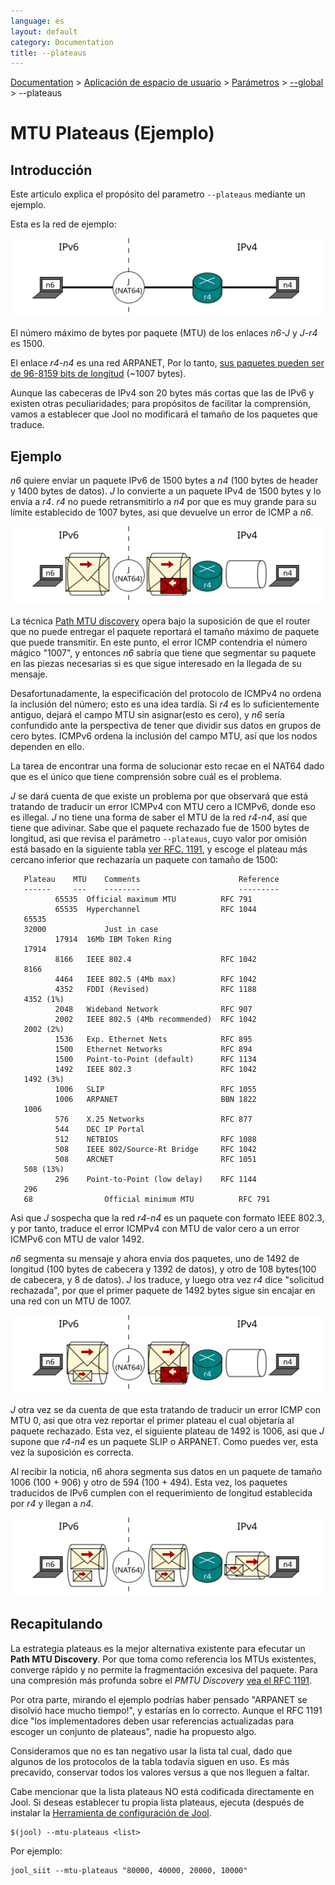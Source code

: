 ```yaml
---
language: es
layout: default
category: Documentation
title: --plateaus
---
```


[Documentation](documentation.html) > [Aplicación de espacio de usuario](documentation.html#aplicacin-de-espacio-de-usuario) > [Parámetros](usr-flags.html) > [\--global](usr-flags-global.html) > \--plateaus

# MTU Plateaus (Ejemplo)

## Introducción

Este articulo explica el propósito del parametro `--plateaus` mediante un ejemplo.


Esta es la red de ejemplo:

![Fig.1 - Red](../images/plateaus-network.svg)

El número máximo de bytes por paquete (MTU) de los enlaces _n6-J_ y _J-r4_ es 1500.

El enlace _r4-n4_ es una red ARPANET, Por lo tanto, [sus paquetes pueden ser de 96-8159 bits de longitud](https://en.wikipedia.org/wiki/BBN_Report_1822) (~1007 bytes).

Aunque las cabeceras de IPv4 son 20 bytes más cortas que las de IPv6 y existen otras peculiaridades; para propósitos de facilitar la comprensión, vamos a establecer que Jool no modificará el tamaño de los paquetes que traduce. 

## Ejemplo

_n6_ quiere enviar un paquete IPv6 de 1500 bytes a _n4_ (100 bytes de header y 1400 bytes de datos). _J_ lo convierte a un paquete IPv4 de 1500 bytes y lo envía a _r4_. _r4_ no puede retransmitirlo a _n4_ por que es muy grande para su límite establecido de 1007 bytes, asi que devuelve un error de ICMP a _n6_.

![Fig.2 - Intento 1](../images/plateaus-attempt1.svg)

La técnica [Path MTU discovery](http://en.wikipedia.org/wiki/Path_MTU_Discovery) opera bajo la suposición de que el router que no puede entregar el paquete reportará el tamaño máximo de paquete que puede transmitir. En este punto, el error ICMP contendria el número mágico "1007", y entonces _n6_ sabría que tiene que segmentar su paquete en las piezas necesarias si es que sigue interesado en la llegada de su mensaje.

Desafortunadamente, la especificación del protocolo de ICMPv4 no ordena la inclusión del número; esto es una idea tardía. Si _r4_ es lo suficientemente antiguo, dejará el campo MTU sin asignar(esto es cero), y _n6_ sería confundido ante la perspectiva de tener que dividir sus datos en grupos de cero bytes. ICMPv6 ordena la inclusión del campo MTU, así que los nodos dependen en ello.

La tarea de encontrar una forma de solucionar esto recae en el NAT64 dado que es el único que tiene comprensión sobre cuál es el problema.

_J_ se dará cuenta de que existe un problema por que observará que está tratando de traducir un error ICMPv4 con MTU cero a ICMPv6, donde eso es illegal. _J_ no tiene una forma de saber el MTU de la red _r4-n4_, así que tiene que adivinar. Sabe que el paquete rechazado fue de 1500 bytes de longitud, asi que revisa el parámetro `--plateaus`, cuyo valor por omisión está basado en la siguiente tabla [ver RFC. 1191](https://tools.ietf.org/html/rfc1191#section-7.1), y escoge el plateau más cercano inferior que rechazaría un paquete con tamaño de 1500:

	   Plateau    MTU    Comments                      Reference
	   ------     ---    --------                      ---------
		      65535  Official maximum MTU          RFC 791
		      65535  Hyperchannel                  RFC 1044
	   65535
	   32000             Just in case
		      17914  16Mb IBM Token Ring
	   17914
		      8166   IEEE 802.4                    RFC 1042
	   8166
		      4464   IEEE 802.5 (4Mb max)          RFC 1042
		      4352   FDDI (Revised)                RFC 1188
	   4352 (1%)
		      2048   Wideband Network              RFC 907
		      2002   IEEE 802.5 (4Mb recommended)  RFC 1042
	   2002 (2%)
		      1536   Exp. Ethernet Nets            RFC 895
		      1500   Ethernet Networks             RFC 894
		      1500   Point-to-Point (default)      RFC 1134
		      1492   IEEE 802.3                    RFC 1042
	   1492 (3%)
		      1006   SLIP                          RFC 1055
		      1006   ARPANET                       BBN 1822
	   1006
		      576    X.25 Networks                 RFC 877
		      544    DEC IP Portal
		      512    NETBIOS                       RFC 1088
		      508    IEEE 802/Source-Rt Bridge     RFC 1042
		      508    ARCNET                        RFC 1051
	   508 (13%)
		      296    Point-to-Point (low delay)    RFC 1144
	   296
	   68                Official minimum MTU          RFC 791
       

Asi que _J_ sospecha que la red _r4-n4_ es un paquete con formato IEEE 802.3, y por tanto, traduce el error ICMPv4 con MTU de valor cero a un error ICMPv6 con MTU de valor 1492.

_n6_ segmenta su mensaje y ahora envia dos paquetes, uno de 1492 de longitud (100 bytes de cabecera y 1392 de datos), y otro de 108 bytes(100 de cabecera, y 8 de datos). _J_ los traduce, y luego otra vez _r4_ dice "solicitud rechazada", por que el primer paquete de 1492 bytes sigue sin encajar en una red con un MTU de 1007.

![Fig.3 - Intento 2](../images/plateaus-attempt2.svg)

_J_ otra vez se da cuenta de que esta tratando de traducir un error ICMP con MTU 0, asi que otra vez reportar el primer plateau el cual objetaría al paquete rechazado. Esta vez, el siguiente plateau de 1492 is 1006, asi que _J_ supone que _r4-n4_ es un paquete SLIP o ARPANET. Como puedes ver, esta vez la suposición es correcta.

Al recibir la noticia, n6 ahora segmenta sus datos en un paquete de tamaño 1006 (100 + 906) y otro de 594 (100 + 494). Esta vez, los paquetes traducidos de IPv6 cumplen con el requerimiento de longitud establecida por _r4_ y llegan a _n4_.


![Fig.4 - Intento 3](../images/plateaus-attempt3.svg)

## Recapitulando

La estrategia plateaus es la mejor alternativa existente para efecutar un **Path MTU Discovery**. Por que toma como referencia los MTUs existentes, converge rápido y no permite la fragmentación excesiva del paquete. Para una compresión más profunda sobre el _PMTU Discovery_ [vea el RFC 1191](http://tools.ietf.org/html/rfc1191").

Por otra parte, mirando el ejemplo podrías haber pensado "ARPANET se disolvió hace mucho tiempo!", y estarías en lo correcto. Aunque el RFC 1191 dice "los implementadores deben usar referencias actualizadas para escoger un conjunto de plateaus", nadie ha propuesto algo.

Consideramos que no es tan negativo usar la lista tal cual, dado que algunos de los protocolos de la tabla todavía siguen en uso. Es más precavido, conservar todos los valores  versus a que nos lleguen a faltar.

Cabe mencionar que la lista plateaus NO está codificada directamente en Jool. Si deseas establecer tu propia lista plateaus, ejecuta (después de instalar la [Herramienta de configuración de Jool](usr-install.html).

	$(jool) --mtu-plateaus <list>

Por ejemplo:

	jool_siit --mtu-plateaus "80000, 40000, 20000, 10000"
